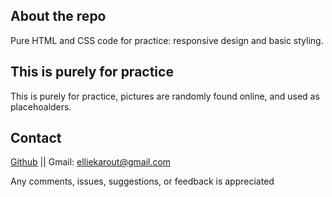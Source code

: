 ## About the repo

Pure HTML and CSS code for practice:
responsive design and basic styling.

## This is purely for practice

This is purely for practice, pictures are randomly found online, and used as placehoalders.

## Contact

[Github](https://github.com/elliek17) || Gmail: elliekarout@gmail.com

Any comments, issues, suggestions, or feedback is appreciated